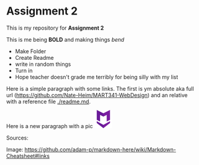 # Assignment 2

This is my repository for **Assignment 2**

This is me being **BOLD** and making things *bend* 
- Make Folder
- Create Readme
- write in random things
- Turn in
- Hope teacher doesn't grade me terribly for being silly with my list

Here is a simple paragraph with some links. The first is ym absolute aka full url (https://github.com/Nate-Heim/MART341-WebDesign) and an relative with a reference file [./readme.md](./readme.md).

Here is a new paragraph with a pic ![alt text](https://github.com/adam-p/markdown-here/raw/master/src/common/images/icon48.png "Logo Title Text 1")

Sources:

Image: https://github.com/adam-p/markdown-here/wiki/Markdown-Cheatsheet#links

